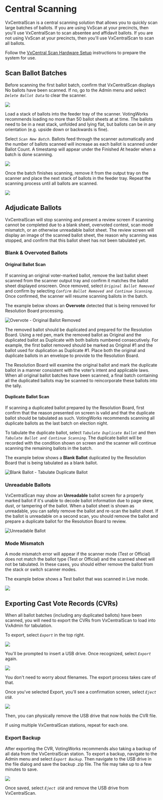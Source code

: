 # Central Scanning

VxCentralScan is a central scanning solution that allows you to quickly scan large batches of ballots. If you are using VxScan at your precincts, then you'll use VxCentralScan to scan absentee and affidavit ballots. If you are not using VxScan at your precincts, then you'll use VxCentralScan to scan all ballots.

Follow the [VxCentral Scan Hardware Setup](../central-system-setup/vxcentralscan-hardware-setup.md) instructions to prepare the system for use.

## Scan Ballot Batches

Before scanning the first ballot batch, confirm that VxCentralScan displays No ballots have been scanned. If no, go to the Admin menu and select _`Delete Ballot Data`_ to clear the scanner.

![](<../.gitbook/assets/image (193) (1).png>)

Load a stack of ballots into the feeder tray of the scanner. VotingWorks recommends loading no more than 50 ballot sheets at at time. The ballots need to be in a neat stack, unfolded and lying flat, but ballots can be in any orientation (e.g. upside down or backwards is fine).

Select _`Scan New Batch`_. Ballots feed through the scanner automatically and the number of ballots scanned will increase as each ballot is scanned under Ballot Count. A timestamp will appear under the Finished At header when a batch is done scanning.&#x20;

![](<../.gitbook/assets/image (88).png>)

Once the batch finishes scanning, remove it from the output tray on the scanner and place the next stack of ballots in the feeder tray. Repeat the scanning process until all ballots are scanned.

![](<../.gitbook/assets/image (159).png>)

## Adjudicate Ballots

VxCentralScan will stop scanning and present a review screen if scanning cannot be completed due to a blank sheet, overvoted contest, scan mode mismatch, or an otherwise unreadable ballot sheet. The review screen will display an image of the scanned ballot sheet, the reason why scanning was stopped, and confirm that this ballot sheet has not been tabulated yet.

### Blank & Overvoted Ballots

#### Original Ballot Scan

If scanning an original voter-marked ballot, remove the last ballot sheet scanned from the scanner output tray and confirm it matches the ballot sheet displayed onscreen. Once removed, select _`Original Ballot Removed`_ and confirm by selecting _`Confirm Ballot Removed and Continue Scanning`_. Once confirmed, the scanner will resume scanning ballots in the batch.&#x20;

The example below shows an **Overvote** detected that is being removed for Resolution Board processing.

![Overvote - Original Ballot Removed](../.gitbook/assets/overvote\_original.png)

The removed ballot should be duplicated and prepared for the Resolution Board. Using a red pen, mark the removed ballot as Original and the duplicated ballot as Duplicate with both ballots numbered consecutively. For example, the first ballot removed should be marked as Original #1 and the ballot used for duplication as Duplicate #1. Place both the original and duplicate ballots in an envelope to provide to the Resolution Board.

The Resolution Board will examine the original ballot and mark the duplicate ballot in a manner consistent with the voter’s intent and applicable laws. When all original ballot batches have been scanned, a final batch containing all the duplicated ballots may be scanned to reincorporate these ballots into the tally.

#### Duplicate Ballot Scan

If scanning a duplicated ballot prepared by the Resolution Board, first confirm that the reason presented on screen is valid and that the duplicate ballot should be tabulated as such. VotingWorks recommends scanning all duplicate ballots as the last batch on election night.

To tabulate the duplicate ballot, select _`Tabulate Duplicate Ballot`_ and then _`Tabulate Ballot and Continue Scanning`_. The duplicate ballot will be recorded with the condition shown on screen and the scanner will continue scanning the remaining ballots in the batch.

The example below shows a **Blank Ballot** duplicated by the Resolution Board that is being tabulated as a blank ballot.

![Blank Ballot - Tabulate Duplicate Ballot](../.gitbook/assets/blank\_tabulate.png)

### Unreadable Ballots

VxCentralScan may show an **Unreadable** ballot screen for a properly marked ballot if it's unable to decode ballot information due to page skew, dust, or tampering of the ballot. When a ballot sheet is shown as unreadable, you can safely remove the ballot and re-scan the ballot sheet. If the ballot is unreadable on a second scan, you should remove the ballot and prepare a duplicate ballot for the Resolution Board to review.

![Unreadable Ballot](../.gitbook/assets/unreadable.png)

### Mode Mismatch

A mode mismatch error will appear if the scanner mode (Test or Official) does not match the ballot type (Test or Official) and the scanned sheet will not be tabulated. In these cases, you should either remove the ballot from the stack or switch scanner modes.

The example below shows a Test ballot that was scanned in Live mode.

![](../.gitbook/assets/modemismatch.png)

## Exporting Cast Vote Records (CVRs)

When all ballot batches (including any duplicated ballots) have been scanned, you will need to export the CVRs from VxCentralScan to load into VxAdmin for tabulation.

To export, select _`Export`_ in the top right.

![](<../.gitbook/assets/image (94) (1).png>)

You'll be prompted to insert a USB drive. Once recognized, select _`Export`_ again.

![](<../.gitbook/assets/image (31).png>)

You don't need to worry about filenames. The export process takes care of that.

Once you've selected Export, you'll see a confirmation screen, select _`Eject USB`_.

![](<../.gitbook/assets/image (203) (1).png>)

Then, you can physically remove the USB drive that now holds the CVR file.

If using multiple VxCentralScan stations, repeat for each one.

### Export Backup

After exporting the CVR, VotingWorks recommends also taking a backup of all data from the VxCentralScan station. To export a backup, navigate to the Admin menu and select _`Export Backup`_. Then navigate to the USB drive in the file dialog and save the backup .zip file. The file may take up to a few minutes to save.

![](<../.gitbook/assets/image (109).png>)

Once saved, select _`Eject USB`_ and remove the USB drive from VxCentralScan.
